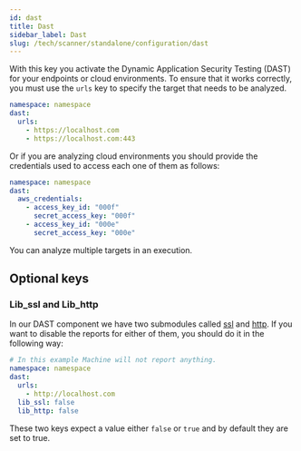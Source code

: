 ```yaml
---
id: dast
title: Dast
sidebar_label: Dast
slug: /tech/scanner/standalone/configuration/dast
---
```


With this key you activate
the Dynamic Application Security Testing (DAST)
for your endpoints or cloud environments.
To ensure that it works correctly,
you must use the `urls` key to specify
the target that needs to be analyzed.

```yaml
namespace: namespace
dast:
  urls:
    - https://localhost.com
    - https://localhost.com:443
```

Or if you are analyzing cloud environments
you should provide the credentials used
to access each one of them as follows:

```yaml
namespace: namespace
dast:
  aws_credentials:
    - access_key_id: "000f"
      secret_access_key: "000f"
    - access_key_id: "000e"
      secret_access_key: "000e"
```

You can analyze multiple targets
in an execution.

## Optional keys

### Lib_ssl and Lib_http

In our DAST component we have two submodules
called [ssl](/development/products/skims/guidelines/lib-module/dast#ssl)
and [http](/development/products/skims/guidelines/lib-module/dast#http).
If you want to disable
the reports for either of them,
you should do it in the following way:

```yaml
# In this example Machine will not report anything.
namespace: namespace
dast:
  urls:
    - http://localhost.com
  lib_ssl: false
  lib_http: false
```

These two keys expect a value either `false` or `true`
and by default they are set to true.
